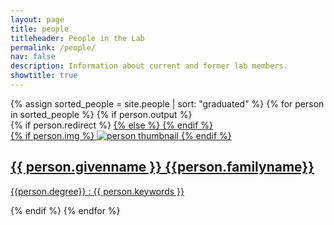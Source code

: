 ```yaml
---
layout: page
title: people
titleheader: People in the Lab
permalink: /people/
nav: false
description: Information about current and former lab members. 
showtitle: true
---
```

	

<div class="projects grid">
  {% assign sorted_people = site.people | sort: "graduated" %}
  {% for person in sorted_people %}
      {% if person.output %}
          <div class="grid-item">
              {% if person.redirect %}
                  <a href="{{ person.redirect }}" target="_blank">
              {% else %}
                  <a href="{{ person.url | relative_url }}">
              {% endif %}
              <div class="card hoverable">
                {% if person.img %}
                <img src="{{ person.img | relative_url }}" alt="person thumbnail">
                {% endif %}
                <div class="card-body">
                  <h2 class="card-title">{{ person.givenname }} {{person.familyname}}</h2>
                  <p class="card-text">{{person.degree}} : {{ person.keywords }}</p>
                </div>
              </div>
            </a>
          </div>
      {% endif %}
{% endfor %}
</div>
